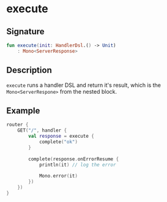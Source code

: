 # execute

## Signature

```kotlin
fun execute(init: HandlerDsl.() -> Unit)
    : Mono<ServerResponse>
```

## Description

`execute` runs a handler DSL and return it's result, which is the `Mono<ServerRespone>` from the nested block.

## Example

```kotlin
router {
    GET("/", handler {
        val response = execute {
            complete("ok")
        }
        
        complete(response.onErrorResume {
            println(it) // log the error
            
            Mono.error(it)
        })
    })
}
```